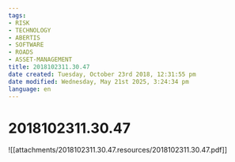 ```yaml
---
tags:
- RISK
- TECHNOLOGY
- ABERTIS
- SOFTWARE
- ROADS
- ASSET-MANAGEMENT
title: 2018102311.30.47
date created: Tuesday, October 23rd 2018, 12:31:55 pm
date modified: Wednesday, May 21st 2025, 3:24:34 pm
language: en
---
```


# 2018102311.30.47

![[attachments/2018102311.30.47.resources/2018102311.30.47.pdf]]
